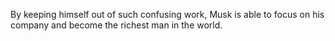 By keeping himself out of such confusing work, Musk is able to focus on his company and become the richest man in the world.
